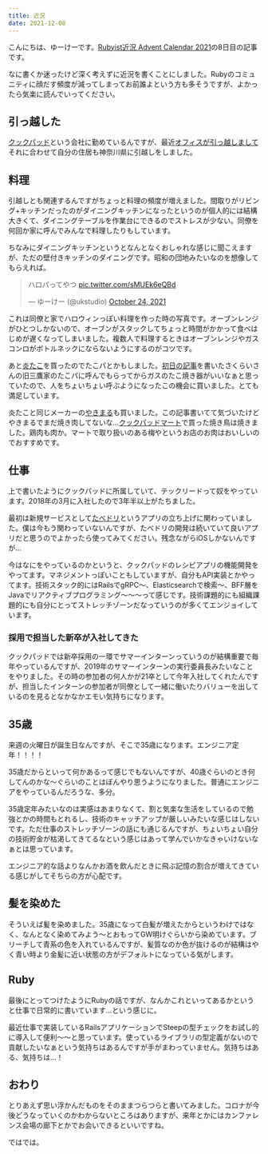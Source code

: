 ```yaml
---
title: 近況
date: 2021-12-08
---
```


こんにちは、ゆーけーです。[Rubyist近況 Advent Calendar 2021](https://adventar.org/calendars/6669)の8日目の記事です。

なに書くか迷ったけど深く考えずに近況を書くことにしました。Rubyのコミュニティに顔だす頻度が減ってしまってお前誰よという方も多そうですが、よかったら気楽に読んでいってください。

## 引っ越した

[クックパッド](https://info.cookpad.com/)という会社に勤めているんですが、最近[オフィスが引っ越しまして](https://info.cookpad.com/pr/news/press_2021_0506)それに合わせて自分の住居も神奈川県に引越しをしました。

## 料理

引越しとも関連するんですがちょっと料理の頻度が増えました。間取りがリビング+キッチンだったのがダイニングキッチンになったというのが個人的には結構大きくて、ダイニングテーブルを作業台にできるのでストレスが少ない。同僚を何回か家に呼んでみんなで料理したりもしています。

ちなみにダイニングキッチンというとなんとなくおしゃれな感じに聞こえますが、ただの壁付きキッチンのダイニングです。昭和の団地みたいなのを想像してもらえれば。

<blockquote class="twitter-tweet"><p lang="ja" dir="ltr">ハロパってやつ <a href="https://t.co/sMUEk6eQBd">pic.twitter.com/sMUEk6eQBd</a></p>&mdash; ゆーけー (@ukstudio) <a href="https://twitter.com/ukstudio/status/1452158311894163459?ref_src=twsrc%5Etfw">October 24, 2021</a></blockquote> <script async src="https://platform.twitter.com/widgets.js" charset="utf-8"></script>

これは同僚と家でハロウィンっぽい料理を作った時の写真です。オーブンレンジがひとつしかないので、オーブンがスタックしてちょっと時間がかかって食べはじめが遅くなってしまいました。複数人で料理するときはオーブンレンジやガスコンロがボトルネックにならないようにするのがコツです。

あと[炎たこ](https://amzn.to/3DESIIF)を買ったのでたこパとかもしました。[初日の記事](https://esa-pages.io/p/sharing/4916/posts/257/27871b81815eec693ff2.html)を書いたさくらいさんの旧三鷹家のたこパに呼んでもらってからガスのたこ焼き器がいいなぁと思っていたので、人をちょいちょい呼ぶようになったこの機会に買いました。とても満足しています。

炎たこと同じメーカーの[やきまる](https://amzn.to/3Is44DE)も買いました。この記事書いてて気づいたけどやきまるでまだ焼き肉してないな…[クックパッドマート](https://cookpad-mart.com/)で買った焼き鳥は焼きました。鶏肉も肉か。マートで取り扱いのある梅やというお店のお肉はおいしいのでおすすめです。

## 仕事

上で書いたようにクックパッドに所属していて、テックリードって奴をやっています。2018年の3月に入社したので3年半以上がたちました。

最初は新規サービスとして[たべドリ](https://tabedori.jp/)というアプリの立ち上げに関わっていました。僕は今もう関わっていないんですが、たべドリの開発は続いていて良いアプリだと思うのでよかったら使ってみてください。残念ながらiOSしかないんですが…

今はなにをやっているのかというと、クックパッドのレシピアプリの機能開発をやってます。マネジメントっぽいこともしていますが、自分もAPI実装とかやってます。技術スタック的にはRailsでgRPC〜、Elasticsearchで検索〜、BFF層をJavaでリアクティブプログラミング〜〜〜って感じです。技術課題的にも組織課題的にも自分にとってストレッチゾーンだなっていうのが多くてエンジョイしています。

### 採用で担当した新卒が入社してきた

クックパッドでは新卒採用の一環でサマーインターンっていうのが結構重要で毎年やっているんですが、2019年のサマーインターンの実行委員長みたいなことをやりました。その時の参加者の何人かが21卒として今年入社してくれたんですが、担当したインターンの参加者が同僚として一緒に働いたりバリューを出しているのを見るとなかなかエモい気持ちになります。

## 35歳

来週の火曜日が誕生日なんですが、そこで35歳になります。エンジニア定年！！！！

35歳だからといって何かあるって感じでもないんですが、40歳ぐらいのとき何してんのかな〜ぐらいのことはぼんやり思うようになりました。普通にエンジニアをやっているんだろうな、多分。

35歳定年みたいなのは実感はあまりなくて、割と気楽な生活をしているので勉強とかの時間もとれるし、技術のキャッチアップが厳しいみたいな感じはしないです。ただ仕事のストレッチゾーンの話にも通じるんですが、ちょいちょい自分の技術貯金が枯渇してきてるなという感じはあって学んでいかなきゃいけないなぁとは思っています。

エンジニア的な話よりなんかお酒を飲んだときに飛ぶ記憶の割合が増えてきている感じがしてそちらの方が心配です。

## 髪を染めた

そういえば髪を染めました。35歳になって白髪が増えたからというわけではなく、なんとなく染めてみよう〜とおもってGW明けぐらいから染めています。ブリーチして青系の色を入れているんですが、髪質なのか色が抜けるのが結構はやく青い時より金髪に近い状態の方がデフォルトになっている気がします。

## Ruby

最後にとってつけたようにRubyの話ですが、なんかこれといってあるかというと仕事で日常的に書いています…という感じに。

最近仕事で実装しているRailsアプリケーションでSteepの型チェックをお試し的に導入して便利〜〜と思っています。使っているライブラリの型定義がないので貢献したいなぁという気持ちはあるんですが手がまわっていません。気持ちはある、気持ちは…！

## おわり

とりあえず思い浮かんだものをそのままつらつらと書いてみました。コロナが今後どうなっていくのかわからないところはありますが、来年とかにはカンファレンス会場の廊下とかでお会いできるといいですね。

ではでは。
